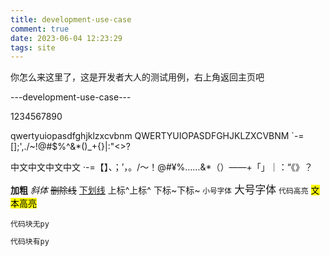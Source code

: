 ```yaml
---
title: development-use-case
comment: true
date: 2023-06-04 12:23:29
tags: site
---
```

你怎么来这里了，这是开发者大人的测试用例，右上角返回主页吧

---development-use-case---

1234567890

qwertyuiopasdfghjklzxcvbnm
QWERTYUIOPASDFGHJKLZXCVBNM
`-=[]\;',./~!@#$%^&*()_+{}|:"<>?

中文中文中文中文
·-=【】、；’，。/～！@#¥%……&*（）——+「」｜：“《》？

**加粗** *斜体* ~~删除线~~ <u>下划线</u> 上标^上标^ 下标~下标~ <small>小号字体</small> <big>大号字体</big> `代码高亮` <mark>文本高亮</mark>

```
代码块无py
```

```py
代码块有py
```

<script type="text/javascript">
    document.write("Java s c");//内部
</script>